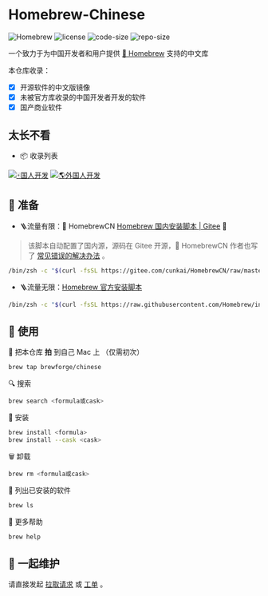 # Homebrew-Chinese

<!-- ![Homebrew](https://img.shields.io/badge/-Homebrew-FBB040?labelColor=555555&logoColor=FFFFFF&logo=homebrew) ![CI](https://github.com/Brewforge/homebrew-chinese/actions/workflows/main.yml/badge) ![license](https://img.shields.io/github/license/Brewforge/homebrew-chinese) ![code-size](https://img.shields.io/github/languages/code-size/Brewforge/homebrew-chinese) ![repo-size](https://img.shields.io/github/repo-size/Brewforge/homebrew-chinese) -->

![Homebrew](https://img.shields.io/badge/-Homebrew-FBB040?labelColor=555555&logoColor=FFFFFF&logo=homebrew) ![license](https://img.shields.io/github/license/Brewforge/homebrew-chinese) ![code-size](https://img.shields.io/github/languages/code-size/Brewforge/homebrew-chinese) ![repo-size](https://img.shields.io/github/repo-size/Brewforge/homebrew-chinese)

一个致力于为中国开发者和用户提供 [🍺 Homebrew](https://github.com/Homebrew/brew) 支持的中文库

本仓库收录：

- [x] 开源软件的中文版镜像
- [x] 未被官方库收录的中国开发者开发的软件
- [x] 国产商业软件

## 太长不看

- 📦 收录列表

[![🀄️国人开发](https://img.shields.io/badge/%F0%9F%80%84%EF%B8%8F_%E5%9B%BD%E4%BA%BA%E5%BC%80%E5%8F%91-red?logo=homebrew&labelColor=555555)](./%E5%9B%BD%E4%BA%BA%E5%BC%80%E5%8F%91.md) [![🌎外国人开发](https://img.shields.io/badge/%F0%9F%8C%8E_%E5%A4%96%E5%9B%BD%E4%BA%BA%E5%BC%80%E5%8F%91-blue?logo=homebrew&labelColor=555555)](https://github.com/Brewforge/homebrew-chinese/blob/main/Extra.md)

## 🏃 准备

- 🪜流量有限：🍺 HomebrewCN [Homebrew 国内安装脚本 | Gitee](https://gitee.com/cunkai/HomebrewCN) 🚴

> 该脚本自动配置了国内源，源码在 Gitee 开源，🍺 HomebrewCN 作者也写了 [常见错误的解决办法](https://gitee.com/cunkai/HomebrewCN/blob/master/error.md) 。

```sh
/bin/zsh -c "$(curl -fsSL https://gitee.com/cunkai/HomebrewCN/raw/master/Homebrew.sh)"
```

- 🪜流量无限：[Homebrew 官方安装脚本](https://brew.sh/zh-cn/)

```sh
/bin/zsh -c "$(curl -fsSL https://raw.githubusercontent.com/Homebrew/install/master/install.sh)"
```

## 🍺 使用

🚰 把本仓库 **拍** 到自己 Mac 上 （仅需初次）

```bash
brew tap brewforge/chinese
```

🔍 搜索

```sh
brew search <formula或cask>
```

🛒 安装

```sh
brew install <formula>
brew install --cask <cask>
```

🗑️ 卸载

```sh
brew rm <formula或cask>
```

🧾 列出已安装的软件

```sh
brew ls
```

🙏 更多帮助

```sh
brew help
```

## 🧰 一起维护

请直接发起 [拉取请求](https://github.com/Brewforge/homebrew-chinese/compare) 或 [工单](https://github.com/Brewforge/homebrew-chinese/issues/new/choose) 。

<!-- ## ❤️ 赞助者 -->
